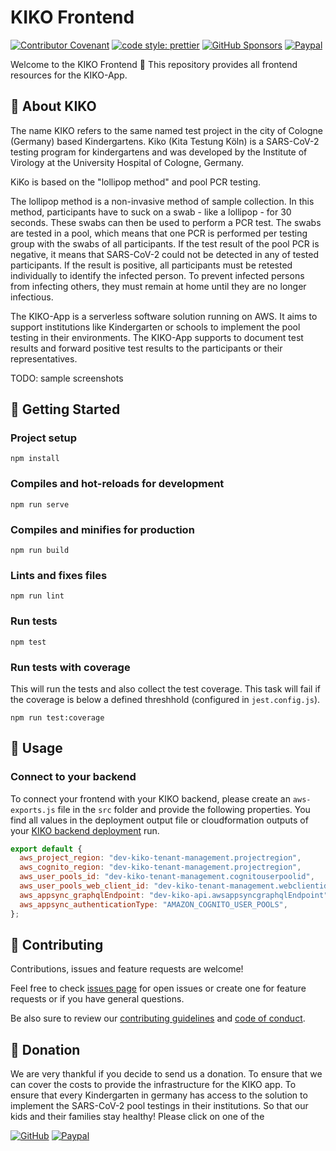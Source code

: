 # KIKO Frontend

[![Contributor Covenant](https://img.shields.io/badge/Contributor%20Covenant-2.0-4baaaa.svg?style=for-the-badge)](code_of_conduct.md)
[![code style: prettier](https://img.shields.io/badge/code_style-prettier-ff69b4.svg?style=for-the-badge)](https://github.com/prettier/prettier)
[![GitHub Sponsors](https://img.shields.io/github/sponsors/cremich?style=for-the-badge)](https://github.com/sponsors/cremich)
[![Paypal](https://img.shields.io/badge/PayPal-00457C?style=for-the-badge&logo=paypal&logoColor=white)](https://www.paypal.com/pools/c/8yGs7i3cOe)

Welcome to the KIKO Frontend 👋 This repository provides all frontend resources for the KIKO-App.

## 🔬 About KIKO

The name KIKO refers to the same named test project in the city of Cologne (Germany) based Kindergartens. Kiko (Kita Testung Köln) is a SARS-CoV-2 testing program for kindergartens and was developed by the Institute of Virology at the University Hospital of Cologne, Germany.

KiKo is based on the "lollipop method" and pool PCR testing.

The lollipop method is a non-invasive method of sample collection. In this method, participants have to suck on a swab - like a lollipop - for 30 seconds. These swabs can then be used to perform a PCR test. The swabs are tested in a pool, which means that one PCR is performed per testing group with the swabs of all participants. If the test result of the pool PCR is negative, it means that SARS-CoV-2 could not be detected in any of tested participants. If the result is positive, all participants must be retested individually to identify the infected person. To prevent infected persons from infecting others, they must remain at home until they are no longer infectious.

The KIKO-App is a serverless software solution running on AWS. It aims to support institutions like Kindergarten or schools to implement the pool testing in their environments. The KIKO-App supports to document test results and forward positive test results to the participants or their representatives.

TODO: sample screenshots

## 🚀 Getting Started

### Project setup

```
npm install
```

### Compiles and hot-reloads for development

```
npm run serve
```

### Compiles and minifies for production

```
npm run build
```

### Lints and fixes files

```
npm run lint
```

### Run tests

```
npm test
```

### Run tests with coverage

This will run the tests and also collect the test coverage. This task will fail if the coverage is below a defined threshhold (configured in `jest.config.js`).

```
npm run test:coverage
```

## 🎉 Usage

### Connect to your backend

To connect your frontend with your KIKO backend, please create an `aws-exports.js` file in the `src` folder and provide the following properties.
You find all values in the deployment output file or cloudformation outputs of your [KIKO backend deployment](https://github.com/cremich/kiko-backend#deploy-the-application) run.

```js
export default {
  aws_project_region: "dev-kiko-tenant-management.projectregion",
  aws_cognito_region: "dev-kiko-tenant-management.projectregion",
  aws_user_pools_id: "dev-kiko-tenant-management.cognitouserpoolid",
  aws_user_pools_web_client_id: "dev-kiko-tenant-management.webclientid",
  aws_appsync_graphqlEndpoint: "dev-kiko-api.awsappsyncgraphqlEndpoint",
  aws_appsync_authenticationType: "AMAZON_COGNITO_USER_POOLS",
};
```

## 🤝 Contributing

Contributions, issues and feature requests are welcome!

Feel free to check [issues page](https://github.com/cremich/kiko-frontend/issues) for open issues or create one for feature
requests or if you have general questions.

Be also sure to review our [contributing guidelines](./CONTRIBUTING.md) and [code of conduct](./CODE_OF_CONDUCT.md).

## 🙏 Donation

We are very thankful if you decide to send us a donation. To ensure that we can cover the costs to provide the infrastructure for the KIKO app. To ensure that every Kindergarten in germany has access to the solution to implement the SARS-CoV-2 pool testings in their institutions. So that our kids and their families stay healthy! Please click on one of the

[![GitHub](https://img.shields.io/badge/GitHub-100000?style=for-the-badge&logo=github&logoColor=white)](https://github.com/sponsors/cremich)
[![Paypal](https://img.shields.io/badge/PayPal-00457C?style=for-the-badge&logo=paypal&logoColor=white)](https://www.paypal.com/pools/c/8yGs7i3cOe)
